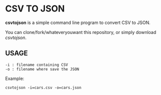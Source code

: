 # CSV TO JSON

**csvtojson** is a simple command line program to convert CSV to JSON.

You can clone/fork/whateveryouwant this repository, or simply download *csvtojson*.

## USAGE

```
-i : filename containing CSV
-o : filename where save the JSON
```

Example:

```
csvtojson -i=cars.csv -o=cars.json
```

